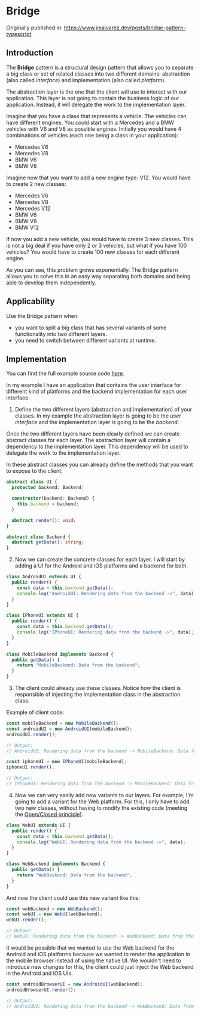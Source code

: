 # Bridge

Originally published in: <https://www.jmalvarez.dev/posts/bridge-pattern-typescript>

## Introduction

The **Bridge** pattern is a structural design pattern that allows you to separate a big class or set of related classes into two different domains: abstraction (also called _interface_) and implementation (also called _platform_).

The abstraction layer is the one that the client will use to interact with our application. This layer is not going to contain the business logic of our application. Instead, it will delegate the work to the implementation layer.

Imagine that you have a class that represents a vehicle. The vehicles can have different engines. You could start with a Mercedes and a BMW vehicles with V6 and V8 as possible engines. Initially you would have 4 combinations of vehicles (each one being a class in your application):

- Mercedes V6
- Mercedes V8
- BMW V6
- BMW V8

Imagine now that you want to add a new engine type: V12. You would have to create 2 new classes:

- Mercedes V6
- Mercedes V8
- Mercedes V12
- BMW V6
- BMW V8
- BMW V12

If now you add a new vehicle, you would have to create 3 new classes. This is not a big deal if you have only 2 or 3 vehicles, but what if you have 100 vehicles? You would have to create 100 new classes for each different engine.

As you can see, this problem grows exponentially. The Bridge pattern allows you to solve this in an easy way separating both domains and being able to develop them independently.

## Applicability

Use the Bridge pattern when:

- you want to split a big class that has several variants of some functionality into two different layers.
- you need to switch between different variants at runtime.

## Implementation

You can find the full example source code [here](https://github.com/josemiguel-alvarez/design-patterns-typescript/blob/main/structural-paterns/bridge/bridge.ts).

In my example I have an application that contains the user interface for different kind of platforms and the backend implementation for each user interface.

1. Define the two different layers (abstraction and implementation) of your classes. In my example the abstraction layer is going to be the _user interface_ and the implementation layer is going to be the _backend_.

Once the two different layers have been clearly defined we can create abstract classes for each layer. The abstraction layer will contain a dependency to the implementation layer. This dependency will be used to delegate the work to the implementation layer.

In these abstract classes you can already define the methods that you want to expose to the client.

```ts
abstract class UI {
  protected backend: Backend;

  constructor(backend: Backend) {
    this.backend = backend;
  }

  abstract render(): void;
}

abstract class Backend {
  abstract getData(): string;
}
```

2. Now we can create the concrete classes for each layer. I will start by adding a UI for the Android and iOS platforms and a backend for both.

```ts
class AndroidUI extends UI {
  public render() {
    const data = this.backend.getData();
    console.log("AndroidUI: Rendering data from the backend ->", data);
  }
}

class IPhoneUI extends UI {
  public render() {
    const data = this.backend.getData();
    console.log("IPhoneUI: Rendering data from the backend ->", data);
  }
}

class MobileBackend implements Backend {
  public getData() {
    return "MobileBackend: Data from the backend";
  }
}
```

3. The client could already use these classes. Notice how the client is responsible of injecting the implementation class in the abstraction class.

Example of client code:

```ts
const mobileBackend = new MobileBackend();
const androidUI = new AndroidUI(mobileBackend);
androidUI.render();

// Output:
// AndroidUI: Rendering data from the backend -> MobileBackend: Data from the backend

const iphoneUI = new IPhoneUI(mobileBackend);
iphoneUI.render();

// Output:
// IPhoneUI: Rendering data from the backend -> MobileBackend: Data from the backend
```

4. Now we can very easily add new variants to our layers. For example, I'm going to add a variant for the Web platform. For this, I only have to add two new classes, without having to modify the existing code (meeting the [Open/Closed principle](https://www.jmalvarez.dev/posts/open-closed-principle)).

```ts
class WebUI extends UI {
  public render() {
    const data = this.backend.getData();
    console.log("WebUI: Rendering data from the backend ->", data);
  }
}

class WebBackend implements Backend {
  public getData() {
    return "WebBackend: Data from the backend";
  }
}
```

And now the client could use this new variant like this:

```ts
const webBackend = new WebBackend();
const webUI = new WebUI(webBackend);
webUI.render();

// Output:
// WebUI: Rendering data from the backend -> WebBackend: Data from the backend
```

It would be possible that we wanted to use the Web backend for the Android and iOS platforms because we wanted to render the application in the mobile browser instead of using the native UI. We wouldn't need to introduce new changes for this, the client could just inject the Web backend in the Android and iOS UIs.

```ts
const androidBrowserUI = new AndroidUI(webBackend);
androidBrowserUI.render();

// Output:
// AndroidUI: Rendering data from the backend -> WebBackend: Data from the backend
```
